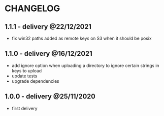 # CHANGELOG

## 1.1.1 - delivery @22/12/2021

- fix win32 paths added as remote keys on S3 when it should be posix

## 1.1.0 - delivery @16/12/2021

- add ignore option when uploading a directory to ignore certain strings in keys to upload
- update tests
- upgrade dependencies

## 1.0.0 - delivery @25/11/2020

- first delivery
